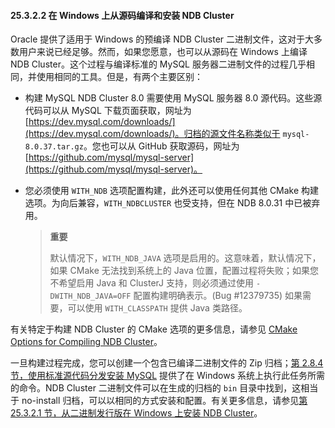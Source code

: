 #### 25.3.2.2 在 Windows 上从源码编译和安装 NDB Cluster

Oracle 提供了适用于 Windows 的预编译 NDB Cluster 二进制文件，这对于大多数用户来说已经足够。然而，如果您愿意，也可以从源码在 Windows 上编译 NDB Cluster。这个过程与编译标准的 MySQL 服务器二进制文件的过程几乎相同，并使用相同的工具。但是，有两个主要区别：

- 构建 MySQL NDB Cluster 8.0 需要使用 MySQL 服务器 8.0 源代码。这些源代码可以从 MySQL 下载页面获取，网址为 [https://dev.mysql.com/downloads/](https://dev.mysql.com/downloads/)。归档的源文件名称类似于 `mysql-8.0.37.tar.gz`。您也可以从 GitHub 获取源码，网址为 [https://github.com/mysql/mysql-server](https://github.com/mysql/mysql-server)。

- 您必须使用 `WITH_NDB` 选项配置构建，此外还可以使用任何其他 CMake 构建选项。为向后兼容，`WITH_NDBCLUSTER` 也受支持，但在 NDB 8.0.31 中已被弃用。

  > **重要**
  >
  > 默认情况下，`WITH_NDB_JAVA` 选项是启用的。这意味着，默认情况下，如果 CMake 无法找到系统上的 Java 位置，配置过程将失败；如果您不希望启用 Java 和 ClusterJ 支持，则必须通过使用 `-DWITH_NDB_JAVA=OFF` 配置构建明确表示。(Bug #12379735) 如果需要，可以使用 `WITH_CLASSPATH` 提供 Java 类路径。

有关特定于构建 NDB Cluster 的 CMake 选项的更多信息，请参见 [CMake Options for Compiling NDB Cluster](../cmake-options-for-ndb.html)。

一旦构建过程完成，您可以创建一个包含已编译二进制文件的 Zip 归档；[第 2.8.4 节，使用标准源代码分发安装 MySQL](../installation/standard-source-distribution.html) 提供了在 Windows 系统上执行此任务所需的命令。NDB Cluster 二进制文件可以在生成的归档的 `bin` 目录中找到，这相当于 no-install 归档，可以以相同的方式安装和配置。有关更多信息，请参见[第 25.3.2.1 节，从二进制发行版在 Windows 上安装 NDB Cluster](../ndb-cluster-install-windows.html#ndb-cluster-install-binary-windows)。